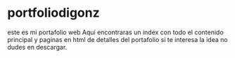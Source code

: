 # portfoliodigonz
este es mi portafolio web
Aquí encontraras un index con todo el contenido principal y paginas en html de detalles del portafolio
si te interesa la idea no dudes en descargar.
